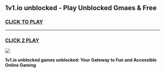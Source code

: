 
## 1v1.io unblocked - Play Unblocked Gmaes & Free
<h3>
<a href="https://news.freeplayer.one?title=1v1.io_unblocked&ref=16F">CLICK TO PLAY</a></h3>
<hr>

<h3>
<a href="https://news.freeplayer.one?title=1v1.io_unblocked&ref=16F">CLICK 2 PLAY</a>
  
</h3>

<a href="https://news.freeplayer.one?title=1v1.io_unblocked&ref=16F/"><img src="https://clearcache.store/games.png"></a>


**1v1.io unblocked games unblocked: Your Gateway to Fun and Accessible Online Gaming**
